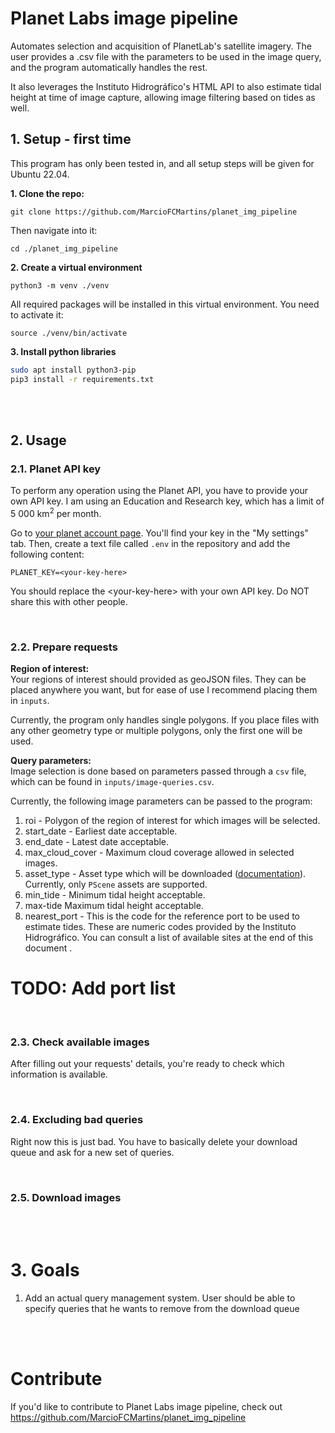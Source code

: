 # Planet Labs image pipeline

Automates selection and acquisition of PlanetLab's satellite imagery. The user provides a .csv file with the parameters to be used in the image query, and the program automatically handles the rest. 

It also leverages the Instituto Hidrográfico's HTML API to also estimate tidal height at time of image capture, allowing image filtering based on tides as well.


## 1. Setup - first time

This program has only been tested in, and all setup steps will be given for Ubuntu 22.04. 

**1. Clone the repo:**  
```
git clone https://github.com/MarcioFCMartins/planet_img_pipeline
```

Then navigate into it:

```
cd ./planet_img_pipeline
```

**2. Create a virtual environment**

```
python3 -m venv ./venv
```

All required packages will be installed in this virtual environment. You need to activate it:

```
source ./venv/bin/activate
```

**3. Install python libraries**
```bash
sudo apt install python3-pip
pip3 install -r requirements.txt
```

<br>
<br>

## 2. Usage

### 2.1. Planet API key

To perform any operation using the Planet API, you have to provide your own API key. I am using an Education and Research key, which has a limit of 5 000 km<sup>2</sup> per month.

Go to [your planet account page](https://www.planet.com/account). You'll find your key in the "My settings" tab. Then, create a text file called `.env` in the repository and add the following content:

```
PLANET_KEY=<your-key-here>
```

You should replace the \<your-key-here\> with your own API key. Do NOT share this with other people.

<br>

### 2.2. Prepare requests

**Region of interest:**  
Your regions of interest should provided as geoJSON files. They can be placed anywhere you want, but for ease of use I recommend placing them in `inputs`. 

Currently, the program only handles single polygons. If you place files with any other geometry type or multiple polygons, only the first one will be used.


**Query parameters:**  
Image selection is done based on parameters passed through a `csv` file, which can be found in `inputs/image-queries.csv`.

Currently, the following image parameters can be passed to the program:  
1. roi -  Polygon of the region of interest for which images will be selected.
2. start_date -  Earliest date acceptable.
3. end_date - Latest date acceptable.
4. max_cloud_cover - Maximum cloud coverage allowed in selected images.
5. asset_type - Asset type which will be downloaded ([documentation](https://developers.planet.com/docs/apis/data/items-assets/)). Currently, only `PScene` assets are supported.
6. min_tide - Minimum tidal height acceptable.
7. max-tide  Maximum tidal height acceptable.
8. nearest_port - This is the code for the reference port to be used to estimate tides. These are numeric codes provided by the Instituto Hidrográfico. You can consult a list of available sites at the end of this document .

# TODO: Add port list

<br>

### 2.3. Check available images  

After filling out your requests' details, you're ready to check which information is available.

<br>

### 2.4. Excluding bad queries

Right now this is just bad. You have to basically delete your download queue and ask for a new set of queries.

<br>

### 2.5. Download images


<br>
<br>

# 3. Goals

1. Add an actual query management system. User should be able to specify queries that he wants to remove from the download queue

<br>
<br>

# Contribute

If you'd like to contribute to Planet Labs image pipeline, check out https://github.com/MarcioFCMartins/planet_img_pipeline
